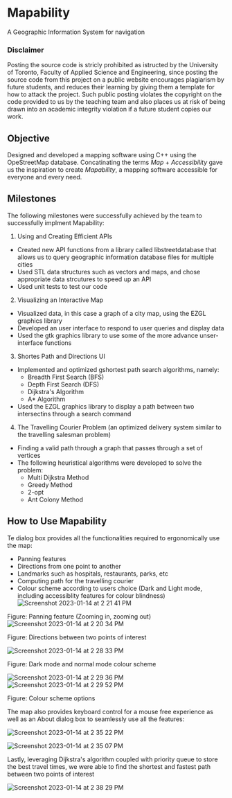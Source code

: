 # Mapability
A Geographic Information System for navigation

### Disclaimer ###
Posting the source code is stricly prohibited as istructed by the University of Toronto, Faculty of Applied Science and Engineering, since posting the source code from this project on a public website encourages plagiarism by future students, and reduces their learning by giving them a template for how to attack the project. Such public posting violates the copyright on the code provided to us by the teaching team and also places us at risk of being drawn into an academic integrity violation if a future student copies our work.

## Objective
Designed and developed a mapping software using C++ using the OpeStreetMap database. Concatinating the terms _Map_ + _Accessibility_ gave us the inspiration to create _Mapability_, a mapping software accessible for everyone and every need. 

## Milestones
The following milestones were successfully achieved by the team to successfully implment Mapability:
1. Using and Creating Efficient APIs
- Created new API functions from a library called libstreetdatabase that allows us to query geographic information database files for multiple cities
- Used STL data structures such as vectors and maps, and chose appropriate data strcutures to speed up an API
- Used unit tests to test our code

2. Visualizing an Interactive Map
- Visualized data, in this case a graph of a city map, using the EZGL graphics library
- Developed an user interface to respond to user queries and display data
- Used the gtk graphics library to use some of the more advance unser-interface functions

3. Shortes Path and Directions UI
- Implemented and optimized gshortest path search algorithms, namely:
  * Breadth First Search (BFS)
  * Depth First Search (DFS)
  * Dijkstra's Algorithm 
  * A* Algorithm
 - Used the EZGL graphics library to display a path between two intersectins through a search command

4. The Travelling Courier Problem (an optimized delivery system similar to the travelling salesman problem)
- Finding a valid path through a graph that passes through a set of vertices
- The following heuristical algorithms were developed to solve the problem:
  * Multi Dijkstra Method
  * Greedy Method
  * 2-opt
  - Ant Colony Method
  
## How to Use Mapability
Te dialog box provides all the functionalities required to ergonomically use the map:
- Panning features
- Directions from one point to another
- Landmarks such as hospitals, restaurants, parks, etc
- Computing path for the travelling courier
- Colour scheme according to users choice (Dark and Light mode, including accessiblity features for colour blindness)
![Screenshot 2023-01-14 at 2 21 41 PM](https://user-images.githubusercontent.com/97995705/212492650-d040cb87-80b1-4fba-a382-5b4a8d6f38d9.png)

Figure: Panning feature (Zooming in, zooming out)
![Screenshot 2023-01-14 at 2 20 34 PM](https://user-images.githubusercontent.com/97995705/212492664-efe62744-2f29-48d3-ae42-f9e3c1f45db1.png)

Figure: Directions between two points of interest

![Screenshot 2023-01-14 at 2 28 33 PM](https://user-images.githubusercontent.com/97995705/212492737-6cbbae43-9667-4297-9c49-dd981908b38c.png)

Figure: Dark mode and normal mode colour scheme

![Screenshot 2023-01-14 at 2 29 36 PM](https://user-images.githubusercontent.com/97995705/212492898-0587e788-4271-4975-b237-6b68b3515b93.png)
![Screenshot 2023-01-14 at 2 29 52 PM](https://user-images.githubusercontent.com/97995705/212492881-93cbd0d8-2eaf-480f-a25e-91f157a0230b.png)

Figure: Colour scheme options


The map also provides keyboard control for a mouse free experience as well as an About dialog box to seamlessly use all the features:

![Screenshot 2023-01-14 at 2 35 22 PM](https://user-images.githubusercontent.com/97995705/212492985-ea7f1edb-b43b-470f-a513-f8b37e38aaf9.png)

![Screenshot 2023-01-14 at 2 35 07 PM](https://user-images.githubusercontent.com/97995705/212492988-45fc4056-a7f1-46d4-92b2-7c3df962bdb6.png)

Lastly, leveraging Dijkstra's algorithm coupled with priority queue to store the best travel times, we were able to find the shortest and fastest path between two points of interest

![Screenshot 2023-01-14 at 2 38 29 PM](https://user-images.githubusercontent.com/97995705/212493255-4b6dd565-0b3c-4b06-a3ed-7753c38d6348.png)


